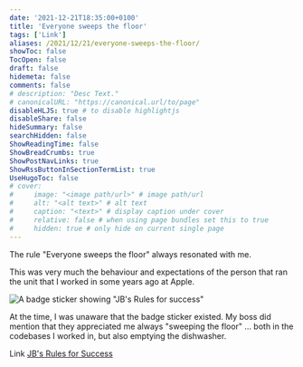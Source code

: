 ```yaml
---
date: '2021-12-21T18:35:00+0100'
title: 'Everyone sweeps the floor'
tags: ['Link']
aliases: /2021/12/21/everyone-sweeps-the-floor/
showToc: false
TocOpen: false
draft: false
hidemeta: false
comments: false
# description: "Desc Text."
# canonicalURL: "https://canonical.url/to/page"
disableHLJS: true # to disable highlightjs
disableShare: false
hideSummary: false
searchHidden: false
ShowReadingTime: false
ShowBreadCrumbs: true
ShowPostNavLinks: true
ShowRssButtonInSectionTermList: true
UseHugoToc: false
# cover:
#     image: "<image path/url>" # image path/url
#     alt: "<alt text>" # alt text
#     caption: "<text>" # display caption under cover
#     relative: false # when using page bundles set this to true
#     hidden: true # only hide on current single page
---
```


The rule "Everyone sweeps the floor" always resonated with me.

This was very much the behaviour and expectations of the person that ran the unit that I worked in some years ago at Apple.

![A badge sticker showing "JB's Rules for success"](/images/I2lw9ci.jpeg)

At the time, I was unaware that the badge sticker existed. My boss did mention that they appreciated me always "sweeping the floor" ... both in the codebases I worked in, but also emptying the dishwasher.

Link [JB's Rules for Success](https://www.cnbc.com/2017/08/10/former-apple-employee-shares-advice-the-company-gave-about-success.html)
